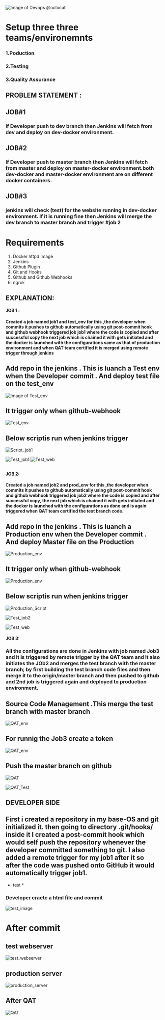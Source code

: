 ![Image of Devops](https://alln-extcloud-storage.cisco.com/ciscoblogs/5d37d7284e6e8.png)
@octocat
# Setup three three teams/environemnts
### 1.Poduction
### 2.Testing
### 3.Quality Assurance

 ## PROBLEM STATEMENT :

## JOB#1

### If Developer push to dev branch then Jenkins will fetch from dev and deploy on dev-docker environment.

## JOB#2

### If Developer push to master branch then Jenkins will fetch from master and deploy on master-docker environment.both dev-docker and master-docker environment are on different docker containers.

## JOB#3

### jenkins will check (test) for the website running in dev-docker environment. If it is running fine then Jenkins will merge the dev branch to master branch and trigger #job 2
# Requirements

1. Docker httpd Image
1. Jenkins
1. Github Plugin
1. Git and Hooks
1. Github and Github Webhooks
1. ngrok
## EXPLANATION:

#### JOB 1 :

#### Created a job named job1 and test_env for this ,the developer when commits it pushes to github automatically using git post-commit hook and github webhook triggered job job1 where the code is copied and after successful copy the next job which is chained it with gets initiated and the docker is launched with the configurations same as that of production environment and when QAT team certified it is merged using remote trigger through jenkins

## Add repo in the jenkins . This is luanch a Test env when the Developer commit . And deploy test file on the test_env
![Image of Test_env](Ss/jobZ1.jpg)

## It trigger only when github-webhook 
![Test_env](Ss/jobI1.jpg)

## Below scriptis run when jenkins trigger
![Script_job1](Ss/job1.jpg)

![Test_job1](Ss/job1_test.jpg)
![Test_web](Ss/test_webserver.jpg)

## 


#### JOB 2:

#### Created a job named job2 and prod_env for this ,the developer when commits it pushes to github automatically using git post-commit hook and github webhook triggered job job2 where the code is copied and after successful copy, the next job which is chained it with gets initiated and the docker is launched with the configurations as done and is again triggered when QAT team certified the test branch code.

## Add repo in the jenkins . This is luanch a Production env when the Developer commit . And deploy Master file on the Production
![Production_env](Ss/job2.jpg)

## It trigger only when github-webhook 
![Production_env](Ss/jobI2.jpg)

## Below scriptis run when jenkins trigger
![Production_Script](Ss/jobz2.jpg)

![Test_job2](Ss/job2_test.jpg)

![Test_web](Ss/production_webserver.jpg)

#### JOB 3:
### All the configurations are done in Jenkins with job named Job3 and it is triggered by remote trigger by the QAT team and it also initiates the JOb2 and merges the test branch with the master branch; by first building the test branch code files and then merge it to the origin/master branch and then pushed to github and 2nd job is triggered again and deployed to production environment.

## Source Code Management .This merge the test branch with master branch
![QAT_env](Ss/jobZ3.jpg)

## For runnig the Job3 create a token
![QAT_env](Ss/jobI3.jpg)

## Push the master branch on github
![QAT](Ss/job3.jpg)

![QAT_Test](Ss/job3_test.jpg)



## DEVELOPER SIDE 

## First i created a repository in my base-OS and git initialized it. then going to directory .git/hooks/ inside it I created a post-commit hook which would self push the repository whenever the developer committed something to git. I also added a remote trigger for my job1 after it so after the code was pushed onto GitHub it would automatically trigger job1.
* test *

### Developer craete a html file and commit 
![test_image](Ss/test_page.jpg)

# After commit 
## test webserver 
![test_webserver](Ss/test_server.jpg)
## production server 
![production_server](Ss/production_server.jpg)

## After QAT 
![QAT](Ss/after_QAt_production.jpg)
